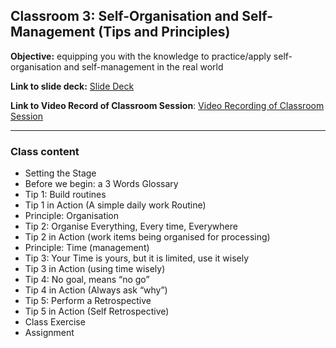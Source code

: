 ## Classroom 3: Self-Organisation and Self-Management (Tips and Principles)

**Objective:** equipping you with the knowledge to practice/apply self-organisation and self-management in the real world

**Link to slide deck:** [Slide Deck](https://docs.google.com/presentation/d/1iFwlxBDIHfLmeTDEcx73QcQXnwZ_L6Xl2cSYaqpSzLI/edit?usp=sharing)

**Link to Video Record of Classroom Session**: [Video Recording of Classroom Session](https://drive.google.com/file/d/175iUcNf8JsvFwjCS2Gsgpqe-QnrdvRrl/view?usp=drive_link)

---
### Class content
- Setting the Stage
- Before we begin: a 3 Words Glossary
- Tip 1: Build routines
- Tip 1 in Action (A simple daily work Routine)
- Principle: Organisation
- Tip 2: Organise Everything, Every time, Everywhere
- Tip 2 in Action (work items being organised for processing)
- Principle: Time (management)
- Tip 3: Your Time is yours, but it is limited, use it wisely
- Tip 3 in Action (using time wisely)
- Tip 4: No goal, means “no go”
- Tip 4 in Action (Always ask “why”)
- Tip 5: Perform a Retrospective
- Tip 5 in Action (Self Retrospective)
- Class Exercise
- Assignment
